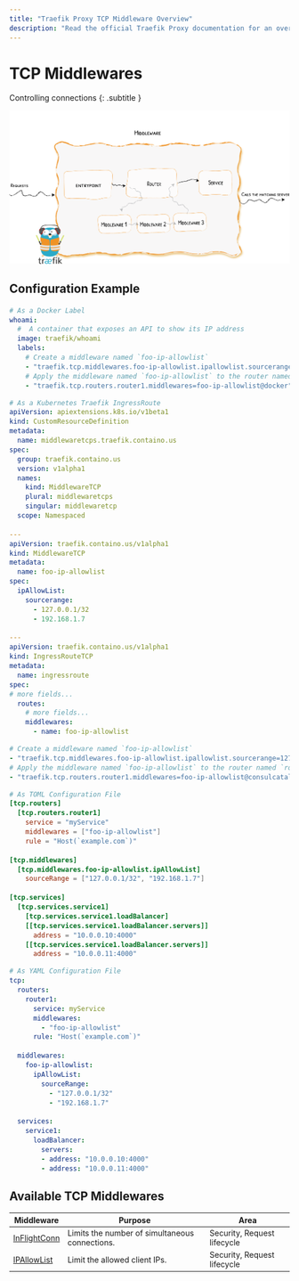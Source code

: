 ```yaml
---
title: "Traefik Proxy TCP Middleware Overview"
description: "Read the official Traefik Proxy documentation for an overview of the available TCP middleware."
---
```


# TCP Middlewares

Controlling connections
{: .subtitle }

![Overview](../../assets/img/middleware/overview.png)

## Configuration Example

```yaml tab="Docker"
# As a Docker Label
whoami:
  #  A container that exposes an API to show its IP address
  image: traefik/whoami
  labels:
    # Create a middleware named `foo-ip-allowlist`
    - "traefik.tcp.middlewares.foo-ip-allowlist.ipallowlist.sourcerange=127.0.0.1/32, 192.168.1.7"
    # Apply the middleware named `foo-ip-allowlist` to the router named `router1`
    - "traefik.tcp.routers.router1.middlewares=foo-ip-allowlist@docker"
```

```yaml tab="Kubernetes IngressRoute"
# As a Kubernetes Traefik IngressRoute
apiVersion: apiextensions.k8s.io/v1beta1
kind: CustomResourceDefinition
metadata:
  name: middlewaretcps.traefik.containo.us
spec:
  group: traefik.containo.us
  version: v1alpha1
  names:
    kind: MiddlewareTCP
    plural: middlewaretcps
    singular: middlewaretcp
  scope: Namespaced

---
apiVersion: traefik.containo.us/v1alpha1
kind: MiddlewareTCP
metadata:
  name: foo-ip-allowlist
spec:
  ipAllowList:
    sourcerange:
      - 127.0.0.1/32
      - 192.168.1.7

---
apiVersion: traefik.containo.us/v1alpha1
kind: IngressRouteTCP
metadata:
  name: ingressroute
spec:
# more fields...
  routes:
    # more fields...
    middlewares:
      - name: foo-ip-allowlist
```

```yaml tab="Consul Catalog"
# Create a middleware named `foo-ip-allowlist`
- "traefik.tcp.middlewares.foo-ip-allowlist.ipallowlist.sourcerange=127.0.0.1/32, 192.168.1.7"
# Apply the middleware named `foo-ip-allowlist` to the router named `router1`
- "traefik.tcp.routers.router1.middlewares=foo-ip-allowlist@consulcatalog"
```

```toml tab="File (TOML)"
# As TOML Configuration File
[tcp.routers]
  [tcp.routers.router1]
    service = "myService"
    middlewares = ["foo-ip-allowlist"]
    rule = "Host(`example.com`)"

[tcp.middlewares]
  [tcp.middlewares.foo-ip-allowlist.ipAllowList]
    sourceRange = ["127.0.0.1/32", "192.168.1.7"]

[tcp.services]
  [tcp.services.service1]
    [tcp.services.service1.loadBalancer]
    [[tcp.services.service1.loadBalancer.servers]]
      address = "10.0.0.10:4000"
    [[tcp.services.service1.loadBalancer.servers]]
      address = "10.0.0.11:4000"
```

```yaml tab="File (YAML)"
# As YAML Configuration File
tcp:
  routers:
    router1:
      service: myService
      middlewares:
        - "foo-ip-allowlist"
      rule: "Host(`example.com`)"

  middlewares:
    foo-ip-allowlist:
      ipAllowList:
        sourceRange:
          - "127.0.0.1/32"
          - "192.168.1.7"

  services:
    service1:
      loadBalancer:
        servers:
        - address: "10.0.0.10:4000"
        - address: "10.0.0.11:4000"
```

## Available TCP Middlewares

| Middleware                                | Purpose                                           | Area                        |
|-------------------------------------------|---------------------------------------------------|-----------------------------|
| [InFlightConn](inflightconn.md)           | Limits the number of simultaneous connections.    | Security, Request lifecycle |
| [IPAllowList](ipallowlist.md)             | Limit the allowed client IPs.                     | Security, Request lifecycle |
